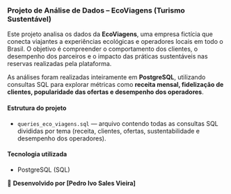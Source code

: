 ### **Projeto de Análise de Dados – EcoViagens (Turismo Sustentável)**

Este projeto analisa os dados da **EcoViagens**, uma empresa fictícia que conecta viajantes a experiências ecológicas e operadores locais em todo o Brasil. O objetivo é compreender o comportamento dos clientes, o desempenho dos parceiros e o impacto das práticas sustentáveis nas reservas realizadas pela plataforma.

As análises foram realizadas inteiramente em **PostgreSQL**, utilizando consultas SQL para explorar métricas como **receita mensal, fidelização de clientes, popularidade das ofertas e desempenho dos operadores**.

#### **Estrutura do projeto**

* `queries_eco_viagens.sql` — arquivo contendo todas as consultas SQL divididas por tema (receita, clientes, ofertas, sustentabilidade e desempenho dos operadores).

#### **Tecnologia utilizada**

* PostgreSQL (SQL)

📄 **Desenvolvido por [Pedro Ivo Sales Vieira]**
